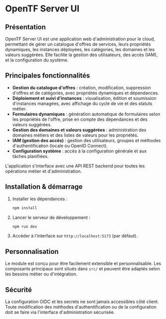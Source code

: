 # OpenTF Server UI

## Présentation

OpenTF Server UI est une application web d'administration pour le cloud, permettant de gérer un catalogue d'offres de services, leurs propriétés dynamiques, les instances déployées, les catégories, les domaines et les valeurs suggérées. Elle facilite la gestion des utilisateurs, des accès (IAM), et la configuration du système.

## Principales fonctionnalités

- **Gestion du catalogue d'offres** : création, modification, suppression d'offres et de catégories, avec propriétés dynamiques et dépendances.
- **Déploiement et suivi d'instances** : visualisation, édition et soumission d'instances managées, avec affichage du cycle de vie et des statuts métier.
- **Formulaires dynamiques** : génération automatique de formulaires selon les propriétés de l'offre, prise en compte des dépendances et des valeurs suggérées.
- **Gestion des domaines et valeurs suggérées** : administration des domaines métiers et des listes de valeurs pour les propriétés.
- **IAM (gestion des accès)** : gestion des utilisateurs, groupes et méthodes d'authentification (locale ou OpenID Connect).
- **Configuration système** : accès à la configuration générale et aux tâches planifiées.

L'application s'interface avec une API REST backend pour toutes les opérations métier et d'administration.

## Installation & démarrage

1. Installer les dépendances :
   ```bash
   npm install
   ```
2. Lancer le serveur de développement :
   ```bash
   npm run dev
   ```
3. Accéder à l'interface sur `http://localhost:5173` (par défaut).

## Personnalisation

Le module est conçu pour être facilement extensible et personnalisable. Les composants principaux sont situés dans `src/` et peuvent être adaptés selon les besoins métier ou d'intégration.

## Sécurité

La configuration OIDC et les secrets ne sont jamais accessibles côté client. Toute modification des méthodes d'authentification ou de la configuration doit se faire via l'interface d'administration sécurisée.
